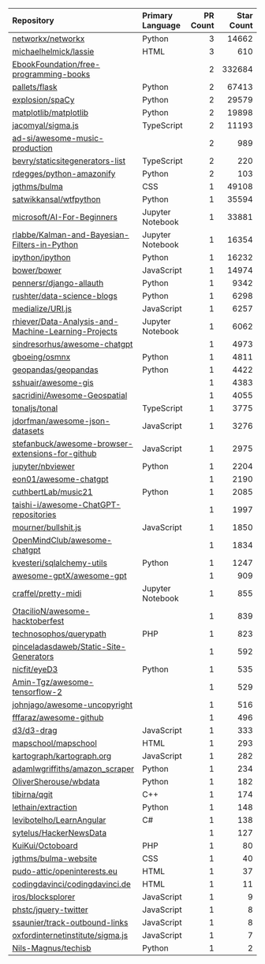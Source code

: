 | Repository | Primary Language | PR Count | Star Count |
| :-- | :-- | --: | --: |
| [networkx/networkx](https://github.com/networkx/networkx) | Python | 3 | 14662 |
| [michaelhelmick/lassie](https://github.com/michaelhelmick/lassie) | HTML | 3 | 610 |
| [EbookFoundation/free-programming-books](https://github.com/EbookFoundation/free-programming-books) |  | 2 | 332684 |
| [pallets/flask](https://github.com/pallets/flask) | Python | 2 | 67413 |
| [explosion/spaCy](https://github.com/explosion/spaCy) | Python | 2 | 29579 |
| [matplotlib/matplotlib](https://github.com/matplotlib/matplotlib) | Python | 2 | 19898 |
| [jacomyal/sigma.js](https://github.com/jacomyal/sigma.js) | TypeScript | 2 | 11193 |
| [ad-si/awesome-music-production](https://github.com/ad-si/awesome-music-production) |  | 2 | 989 |
| [bevry/staticsitegenerators-list](https://github.com/bevry/staticsitegenerators-list) | TypeScript | 2 | 220 |
| [rdegges/python-amazonify](https://github.com/rdegges/python-amazonify) | Python | 2 | 103 |
| [jgthms/bulma](https://github.com/jgthms/bulma) | CSS | 1 | 49108 |
| [satwikkansal/wtfpython](https://github.com/satwikkansal/wtfpython) | Python | 1 | 35594 |
| [microsoft/AI-For-Beginners](https://github.com/microsoft/AI-For-Beginners) | Jupyter Notebook | 1 | 33881 |
| [rlabbe/Kalman-and-Bayesian-Filters-in-Python](https://github.com/rlabbe/Kalman-and-Bayesian-Filters-in-Python) | Jupyter Notebook | 1 | 16354 |
| [ipython/ipython](https://github.com/ipython/ipython) | Python | 1 | 16232 |
| [bower/bower](https://github.com/bower/bower) | JavaScript | 1 | 14974 |
| [pennersr/django-allauth](https://github.com/pennersr/django-allauth) | Python | 1 | 9342 |
| [rushter/data-science-blogs](https://github.com/rushter/data-science-blogs) | Python | 1 | 6298 |
| [medialize/URI.js](https://github.com/medialize/URI.js) | JavaScript | 1 | 6257 |
| [rhiever/Data-Analysis-and-Machine-Learning-Projects](https://github.com/rhiever/Data-Analysis-and-Machine-Learning-Projects) | Jupyter Notebook | 1 | 6062 |
| [sindresorhus/awesome-chatgpt](https://github.com/sindresorhus/awesome-chatgpt) |  | 1 | 4973 |
| [gboeing/osmnx](https://github.com/gboeing/osmnx) | Python | 1 | 4811 |
| [geopandas/geopandas](https://github.com/geopandas/geopandas) | Python | 1 | 4422 |
| [sshuair/awesome-gis](https://github.com/sshuair/awesome-gis) |  | 1 | 4383 |
| [sacridini/Awesome-Geospatial](https://github.com/sacridini/Awesome-Geospatial) |  | 1 | 4055 |
| [tonaljs/tonal](https://github.com/tonaljs/tonal) | TypeScript | 1 | 3775 |
| [jdorfman/awesome-json-datasets](https://github.com/jdorfman/awesome-json-datasets) | JavaScript | 1 | 3276 |
| [stefanbuck/awesome-browser-extensions-for-github](https://github.com/stefanbuck/awesome-browser-extensions-for-github) | JavaScript | 1 | 2975 |
| [jupyter/nbviewer](https://github.com/jupyter/nbviewer) | Python | 1 | 2204 |
| [eon01/awesome-chatgpt](https://github.com/eon01/awesome-chatgpt) |  | 1 | 2190 |
| [cuthbertLab/music21](https://github.com/cuthbertLab/music21) | Python | 1 | 2085 |
| [taishi-i/awesome-ChatGPT-repositories](https://github.com/taishi-i/awesome-ChatGPT-repositories) |  | 1 | 1997 |
| [mourner/bullshit.js](https://github.com/mourner/bullshit.js) | JavaScript | 1 | 1850 |
| [OpenMindClub/awesome-chatgpt](https://github.com/OpenMindClub/awesome-chatgpt) |  | 1 | 1834 |
| [kvesteri/sqlalchemy-utils](https://github.com/kvesteri/sqlalchemy-utils) | Python | 1 | 1247 |
| [awesome-gptX/awesome-gpt](https://github.com/awesome-gptX/awesome-gpt) |  | 1 | 909 |
| [craffel/pretty-midi](https://github.com/craffel/pretty-midi) | Jupyter Notebook | 1 | 855 |
| [OtacilioN/awesome-hacktoberfest](https://github.com/OtacilioN/awesome-hacktoberfest) |  | 1 | 839 |
| [technosophos/querypath](https://github.com/technosophos/querypath) | PHP | 1 | 823 |
| [pinceladasdaweb/Static-Site-Generators](https://github.com/pinceladasdaweb/Static-Site-Generators) |  | 1 | 592 |
| [nicfit/eyeD3](https://github.com/nicfit/eyeD3) | Python | 1 | 535 |
| [Amin-Tgz/awesome-tensorflow-2](https://github.com/Amin-Tgz/awesome-tensorflow-2) |  | 1 | 529 |
| [johnjago/awesome-uncopyright](https://github.com/johnjago/awesome-uncopyright) |  | 1 | 516 |
| [fffaraz/awesome-github](https://github.com/fffaraz/awesome-github) |  | 1 | 496 |
| [d3/d3-drag](https://github.com/d3/d3-drag) | JavaScript | 1 | 333 |
| [mapschool/mapschool](https://github.com/mapschool/mapschool) | HTML | 1 | 293 |
| [kartograph/kartograph.org](https://github.com/kartograph/kartograph.org) | JavaScript | 1 | 282 |
| [adamlwgriffiths/amazon_scraper](https://github.com/adamlwgriffiths/amazon_scraper) | Python | 1 | 234 |
| [OliverSherouse/wbdata](https://github.com/OliverSherouse/wbdata) | Python | 1 | 182 |
| [tibirna/qgit](https://github.com/tibirna/qgit) | C++ | 1 | 174 |
| [lethain/extraction](https://github.com/lethain/extraction) | Python | 1 | 148 |
| [levibotelho/LearnAngular](https://github.com/levibotelho/LearnAngular) | C# | 1 | 138 |
| [sytelus/HackerNewsData](https://github.com/sytelus/HackerNewsData) |  | 1 | 127 |
| [KuiKui/Octoboard](https://github.com/KuiKui/Octoboard) | PHP | 1 | 80 |
| [jgthms/bulma-website](https://github.com/jgthms/bulma-website) | CSS | 1 | 40 |
| [pudo-attic/openinterests.eu](https://github.com/pudo-attic/openinterests.eu) | HTML | 1 | 37 |
| [codingdavinci/codingdavinci.de](https://github.com/codingdavinci/codingdavinci.de) | HTML | 1 | 11 |
| [iros/blocksplorer](https://github.com/iros/blocksplorer) | JavaScript | 1 | 9 |
| [phstc/jquery-twitter](https://github.com/phstc/jquery-twitter) | JavaScript | 1 | 8 |
| [ssaunier/track-outbound-links](https://github.com/ssaunier/track-outbound-links) | JavaScript | 1 | 8 |
| [oxfordinternetinstitute/sigma.js](https://github.com/oxfordinternetinstitute/sigma.js) | JavaScript | 1 | 7 |
| [Nils-Magnus/techisb](https://github.com/Nils-Magnus/techisb) | Python | 1 | 2 |
